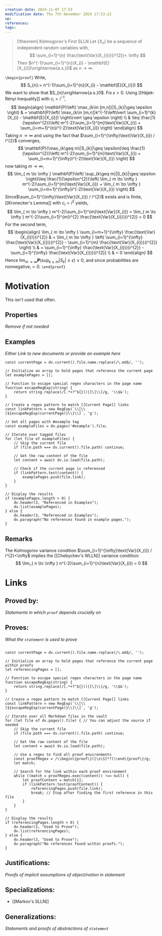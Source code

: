 ```yaml
---
creation date: 2024-11-07 17:53
modification date: Thu 7th November 2024 17:53:22
up: 
references: 
tags: 
---
```


> [!theorem] Kolmogorov's First SLLN
> Let $\{ X_{n} \}$ be a sequence of independent random variables with, 
> $$
>\sum_{i=1}^{n} \frac{\text{Var}(X_{i})}{i^{2}}< \infty
>$$
>Then $n^{-1}\sum_{i=1}^{n}(X_{i} - \mathbf{E}[X_{i}])\xrightarrow{a.s.}0$ as $n\to \infty$. 

`\begin{proof}`
	Write,
	$$
	S_{n}:= n^{-1}\sum_{i=1}^{n}(X_{i} - \mathbf{E}[X_{i}])
	$$
	We want to show that $S_{n}\xrightarrow{a.s.}0$. Fix $\epsilon>0$. Using [[Hájek-Rényi Inequality]] with $c_{i} = i^{-1}$, 
	$$
	\begin{align}
	\mathbf{P}\left( \max_{k\in [m,n]}|S_{k}|\geq \epsilon \right)  & = \mathbf{P}\left( \max_{k\in [m,n]}k^{-1}\left\lvert  \sum_{i=1}^{k}(X_{i} - \mathbf{E}[X_{i}])  \right\rvert \geq \epsilon  \right) \\
	 & \leq \frac{1}{\epsilon^{2}}\left( m^{-2}\sum_{i=1}^{m}\text{Var}(X_{i}) + \sum_{i=m+1}^{n}i^{-2}\text{Var}(X_{i}) \right)  
	\end{align}
	$$
	Taking $n\to \infty$ and using the fact that $\sum_{i=1}^{\infty}\text{Var}(X_{i}) / i^{2}$ converges, 
	$$
	\mathbf{P}(\max_{k\geq m}|S_{k}|\geq \epsilon)\leq \frac{1}{\epsilon^{2}}\left( m^{-2}\sum_{i=1}^{m}\text{Var}(X_{i}) + \sum_{i=m+1}^{\infty}i^{-2}\text{Var}(X_{i}) \right) 
	$$
	now taking $m\to \infty$, 
	$$
	\lim_{ m \to \infty } \mathbf{P}\left( \sup_{k\geq m}|S_{k}|\geq \epsilon \right)\leq \frac{1}{\epsilon^{2}}\left( \lim_{ m \to \infty } m^{-2}\sum_{i=1}^{m}\text{Var}(X_{i}) + \lim_{ m \to \infty } \sum_{i=m+1}^{\infty}i^{-2}\text{Var}(X_{i}) \right) 
	$$
	Since$\sum_{i=1}^{\infty}\text{Var}(X_{i}) / i^{2}$ exists and is finite, [[Kronecker's Lemma]] with $c_{i} = i^{2}$ yields, 
	$$
	\lim_{ m \to \infty } m^{-2}\sum_{i=1}^{m}\text{Var}(X_{i}) = \lim_{ m \to \infty } m^{-2}\sum_{i=1}^{m}i^{2} \frac{\text{Var}(X_{i})}{i^{2}} = 0
	$$
	For the second term, 
	$$
	\begin{align}
	\lim_{ m \to \infty } \sum_{i=m+1}^{\infty} \frac{\text{Var}(X_{i})}{i^{2}} & = \lim_{ m \to \infty } \left( \sum_{i=1}^{\infty} \frac{\text{Var}(X_{i})}{i^{2}} - \sum_{i=1}^{m} \frac{\text{Var}(X_{i})}{i^{2}} \right)  \\
	 & = \sum_{i=1}^{\infty} \frac{\text{Var}(X_{i})}{i^{2}} - \sum_{i=1}^{\infty} \frac{\text{Var}(X_{i})}{i^{2}} \\
	 & = 0 
	\end{align}
	$$
	Hence $\lim_{ m \to \infty }\mathbf{P}(\sup_{k\geq m}|S_{k}|\geq \epsilon)\leq 0$, and since probabilities are nonnegative, = $\hspace{0pt}0$. 
`\end{proof}`

# Motivation

This isn't used that often. 

## Properties
_Remove if not needed_ 

## Examples
_Either Link to new documents or provide an example here_ 
```dataviewjs
const currentPage = dv.current().file.name.replace(/\.md$/, '');

// Initialize an array to hold pages that reference the current page
let examplePages = [];

// Function to escape special regex characters in the page name
function escapeRegExp(string) {
    return string.replace(/[.*+?^${}()|[\]\\]/g, '\\$&');
}

// Create a regex pattern to match [[Current Page]] links
const linkPattern = new RegExp(`\\[\\[${escapeRegExp(currentPage)}\\]\\]`, 'g');

// Get all pages with #example tag
const exampleFiles = dv.pages('#example').file;

// Iterate over tagged files
for (let file of exampleFiles) {
    // Skip the current file
    if (file.path === dv.current().file.path) continue;

    // Get the raw content of the file
    let content = await dv.io.load(file.path);

    // Check if the current page is referenced
    if (linkPattern.test(content)) {
        examplePages.push(file.link);
    }
}

// Display the results
if (examplePages.length > 0) {
    dv.header(3, "Referenced in Examples");
    dv.list(examplePages);
} else {
    dv.header(3, "Referenced in Examples");
    dv.paragraph("No references found in example pages.");
}
```
## Remarks

The Kolmogorov variance condition $\sum_{i=1}^{\infty}\text{Var}(X_{i}) / i^{2}<\infty$ implies the [[Chebychev's WLLN]] variance condition: 
$$
\lim_{ n \to \infty } n^{-2}\sum_{i=1}^{n}\text{Var}(X_{i}) = 0
$$


# Links 

## Proved by: 
_Statements in which `proof` depends crucially on_ 

## Proves: 
_What the `statement` is used to prove_

```dataviewjs

const currentPage = dv.current().file.name.replace(/\.md$/, '');

// Initialize an array to hold pages that reference the current page within proofs
let referencingPages = [];

// Function to escape special regex characters in the page name
function escapeRegExp(string) {
    return string.replace(/[.*+?^${}()|[\]\\]/g, '\\$&');
}

// Create a regex pattern to match [[Current Page]] links
const linkPattern = new RegExp(`\\[\\[${escapeRegExp(currentPage)}\\]\\]`, 'g');

// Iterate over all Markdown files in the vault
for (let file of dv.pages().file) { // You can adjust the source if needed
    // Skip the current file
    if (file.path === dv.current().file.path) continue;

    // Get the raw content of the file
    let content = await dv.io.load(file.path);

    // Use a regex to find all proof environments
    const proofRegex = /\\begin\{proof\}([\s\S]*?)\\end\{proof\}/g;
    let match;

    // Search for the link within each proof environment
    while ((match = proofRegex.exec(content)) !== null) {
        let proofContent = match[1];
        if (linkPattern.test(proofContent)) {
            referencingPages.push(file.link);
            break; // Stop after finding the first reference in this file
        }
    }
}

// Display the results
if (referencingPages.length > 0) {
    dv.header(3, "Used to Prove");
    dv.list(referencingPages);
} else {
    dv.header(3, "Used to Prove");
    dv.paragraph("No references found within proofs.");
}
```

## Justifications:
_Proofs of implicit assumptions of object/notion in statement_

## Specializations: 
- [[Markov's SLLN]]

## Generalizations: 
_Statements and proofs of abstractions of `statement`_
